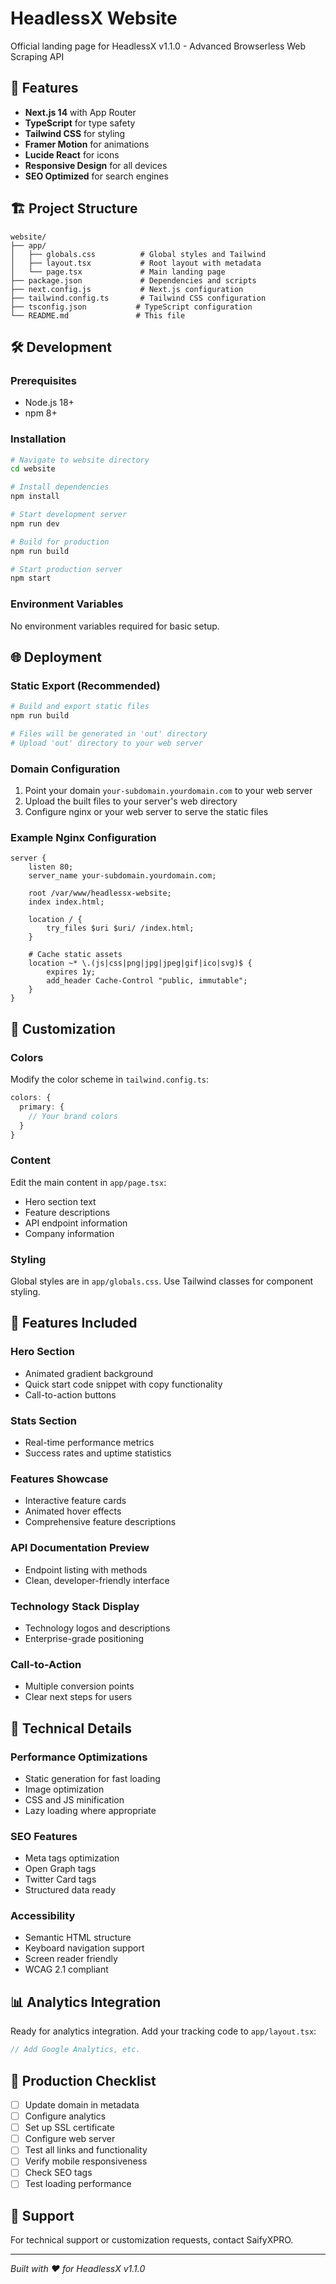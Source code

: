 # HeadlessX Website

Official landing page for HeadlessX v1.1.0 - Advanced Browserless Web Scraping API

## 🚀 Features

- **Next.js 14** with App Router
- **TypeScript** for type safety
- **Tailwind CSS** for styling
- **Framer Motion** for animations
- **Lucide React** for icons
- **Responsive Design** for all devices
- **SEO Optimized** for search engines

## 🏗️ Project Structure

```
website/
├── app/
│   ├── globals.css          # Global styles and Tailwind
│   ├── layout.tsx           # Root layout with metadata
│   └── page.tsx             # Main landing page
├── package.json             # Dependencies and scripts
├── next.config.js           # Next.js configuration
├── tailwind.config.ts       # Tailwind CSS configuration
├── tsconfig.json           # TypeScript configuration
└── README.md               # This file
```

## 🛠️ Development

### Prerequisites
- Node.js 18+ 
- npm 8+

### Installation

```bash
# Navigate to website directory
cd website

# Install dependencies
npm install

# Start development server
npm run dev

# Build for production
npm run build

# Start production server
npm start
```

### Environment Variables

No environment variables required for basic setup.

## 🌐 Deployment

### Static Export (Recommended)

```bash
# Build and export static files
npm run build

# Files will be generated in 'out' directory
# Upload 'out' directory to your web server
```

### Domain Configuration

1. Point your domain `your-subdomain.yourdomain.com` to your web server
2. Upload the built files to your server's web directory
3. Configure nginx or your web server to serve the static files

### Example Nginx Configuration

```nginx
server {
    listen 80;
    server_name your-subdomain.yourdomain.com;
    
    root /var/www/headlessx-website;
    index index.html;
    
    location / {
        try_files $uri $uri/ /index.html;
    }
    
    # Cache static assets
    location ~* \.(js|css|png|jpg|jpeg|gif|ico|svg)$ {
        expires 1y;
        add_header Cache-Control "public, immutable";
    }
}
```

## 🎨 Customization

### Colors
Modify the color scheme in `tailwind.config.ts`:

```typescript
colors: {
  primary: {
    // Your brand colors
  }
}
```

### Content
Edit the main content in `app/page.tsx`:

- Hero section text
- Feature descriptions
- API endpoint information
- Company information

### Styling
Global styles are in `app/globals.css`. Use Tailwind classes for component styling.

## 📱 Features Included

### Hero Section
- Animated gradient background
- Quick start code snippet with copy functionality
- Call-to-action buttons

### Stats Section
- Real-time performance metrics
- Success rates and uptime statistics

### Features Showcase
- Interactive feature cards
- Animated hover effects
- Comprehensive feature descriptions

### API Documentation Preview
- Endpoint listing with methods
- Clean, developer-friendly interface

### Technology Stack Display
- Technology logos and descriptions
- Enterprise-grade positioning

### Call-to-Action
- Multiple conversion points
- Clear next steps for users

## 🔧 Technical Details

### Performance Optimizations
- Static generation for fast loading
- Image optimization
- CSS and JS minification
- Lazy loading where appropriate

### SEO Features
- Meta tags optimization
- Open Graph tags
- Twitter Card tags
- Structured data ready

### Accessibility
- Semantic HTML structure
- Keyboard navigation support
- Screen reader friendly
- WCAG 2.1 compliant

## 📊 Analytics Integration

Ready for analytics integration. Add your tracking code to `app/layout.tsx`:

```typescript
// Add Google Analytics, etc.
```

## 🚀 Production Checklist

- [ ] Update domain in metadata
- [ ] Configure analytics
- [ ] Set up SSL certificate
- [ ] Configure web server
- [ ] Test all links and functionality
- [ ] Verify mobile responsiveness
- [ ] Check SEO tags
- [ ] Test loading performance

## 🤝 Support

For technical support or customization requests, contact SaifyXPRO.

---

*Built with ❤️ for HeadlessX v1.1.0*